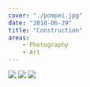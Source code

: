 ```yaml
---
cover: "./pompei.jpg"
date: "2018-06-29"
title: "Construction"
areas:
    - Photography
    - Art
---
```


![](./fleurs.jpg)
![](./mur.jpg)
![](./trevise.jpg)
